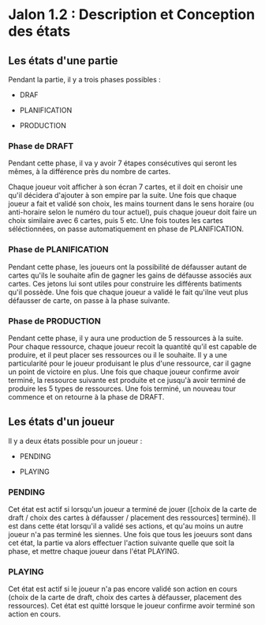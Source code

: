 # Jalon 1.2 : Description et Conception des états

## Les états d'une partie

Pendant la partie, il y a trois phases possibles :

- DRAF

- PLANIFICATION

- PRODUCTION

### Phase de DRAFT

Pendant cette phase, il va y avoir 7 étapes consécutives qui seront les mêmes, à la différence près du nombre de cartes.

Chaque joueur voit afficher à son écran 7 cartes, et il doit en choisir une qu'il décidera d'ajouter à son empire par la suite. Une fois que chaque joueur a fait et validé son choix, les mains tournent dans le sens horaire (ou anti-horaire selon le numéro du tour actuel), puis chaque joueur doit faire un choix similaire avec 6 cartes, puis 5 etc.
Une fois toutes les cartes séléctionnées, on passe automatiquement en phase de PLANIFICATION.

### Phase de PLANIFICATION

Pendant cette phase, les joueurs ont la possibilité de défausser autant de cartes qu'ils le souhaite afin de gagner les gains de défausse associés aux cartes. Ces jetons lui sont utiles pour construire les différents batiments qu'il possède. Une fois que chaque joueur a validé le fait qu'ilne veut plus défausser de carte, on passe à la phase suivante.

### Phase de PRODUCTION

Pendant cette phase, il y aura une production de 5 ressources à la suite. Pour chaque ressource, chaque joueur recoit la quantité qu'il est capable de produire, et il peut placer ses ressources ou il le souhaite. Il y a une particularité pour le joueur produisant le plus d'une ressource, car il gagne un point de victoire en plus. Une fois que chaque joueur confirme avoir terminé, la ressource suivante est produite et ce jusqu'à avoir terminé de produire les 5 types de ressources. Une fois terminé, un nouveau tour commence et on retourne à la phase de DRAFT.

## Les états d'un joueur

Il y a deux états possible pour un joueur :

- PENDING

- PLAYING

### PENDING

Cet état est actif si lorsqu'un joueur a terminé de jouer ([choix de la carte de draft / choix des cartes à défausser / placement des ressources] terminé). Il est dans cette état lorsqu'il a validé ses actions, et qu'au moins un autre joueur n'a pas terminé les siennes. Une fois que tous les joeuurs sont dans cet état, la partie va alors effectuer l'action suivante quelle que soit la phase, et mettre chaque joueur dans l'état PLAYING.

### PLAYING

Cet état est actif si le joueur n'a pas encore validé son action en cours (choix de la carte de draft, choix des cartes à défausser, placement des ressources). Cet état est quitté lorsque le joueur confirme avoir terminé son action en cours.
